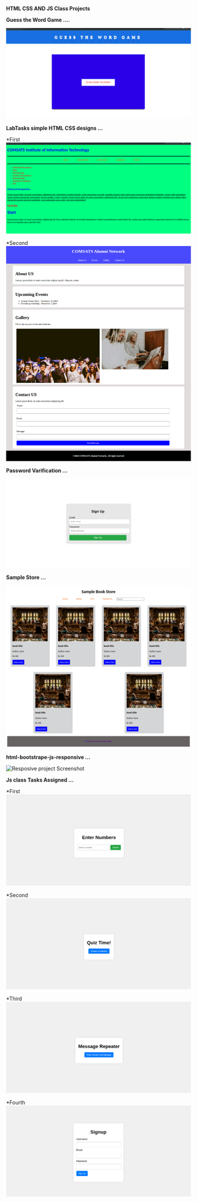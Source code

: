  **HTML CSS AND JS Class Projects**


 **Guess the Word Game ....**

 ![Guess word game ScreenShot](Guess-game/assets/guessGame.png)



 **LabTasks simple HTML CSS designs ...**


 *First
 ![Lab Task 1 ScreenShot](LabTask/assets/task1.png)

 *Second
 ![Lab Task 2 ScreenShot](LabTask/assets/task2.png)
  
  
 **Password Varification ...**
 
 ![Password Varification Screenshot](Password-varification/assets/password-varification.png)
  
  
 **Sample Store ...**	
  
 ![Sample Store Screenshot](Sample-store/assets/bookstore.png)
  
  
 **html-bootstrape-js-responsive ...**
  
 ![Resposive project Screenshot](html-bootstrape-js-reponsive/assets/responsive_task.png)
  
  
 **Js class Tasks Assigned ...**
  
 *First
 ![First Task Screenshot](js-practice-tasks/assets/labtaskhtml/task1.png)
    
    
 *Second   
 ![Second Task Screenshot](js-practice-tasks/assets/task2/Task2.png)
      
 *Third     
 ![Third Task Screenshot](js-practice-tasks/assets/task3/Task3.png)
        
 *Fourth     
 ![Fourth Task Screenshot](js-practice-tasks/assets/task4/Task4.png)
  
